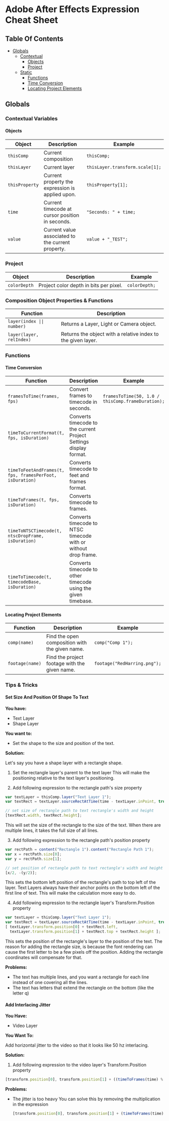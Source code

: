 # Adobe After Effects Expression Cheat Sheet

## Table Of Contents
 - [Globals](#globals)
   - [Contextual](#contextual)
     - [Objects](#objects)
     - [Project](#project)
   - [Static](#static)
     - [Functions](#functions)
      - [Time Conversion](#time-conversion)
      - [Locating Project Elements](#locating-project-elements)


## Globals

### Contextual Variables

#### Objects
Object | Description | Example
------ | ----------- | -------
`thisComp` | Current composition | ```thisComp;```
`thisLayer` | Current layer | ```thisLayer.transform.scale[1];```
`thisProperty` | Current property the expression is applied upon. | ```thisProperty[1];```
`time` | Current timecode at cursor position in seconds. | ```"Seconds: " + time;```
`value` | Current value associated to the current property. | ```value + "_TEST";```

### Project
Object | Description | Example
------ | ----------- | -------
`colorDepth` | Project color depth in bits per pixel. | ```colorDepth;```

### Composition Object Properties & Functions
Function | Description 
-------- | ----------- 
`layer(index \|\| number)` | Returns a Layer, Light or Camera object.
`layer(layer, relIndex)` | Returns the object with a relative index to the given layer.


### Functions

#### Time Conversion

Function | Description | Example
-------- | ----------- | -------
`framesToTime(frames, fps)` | Convert frames to timecode in seconds. | ```framesToTime(50, 1.0 / thisComp.frameDuration);```
`timeToCurrentFormat(t, fps, isDuration)` | Converts timecode to the current Project Settings display format. | |
`timeToFeetAndFrames(t, fps, framesPerFoot, isDuration)` | Converts timecode to feet and frames format. | |
`timeToFrames(t, fps, isDuration)` | Converts timecode to frames. | |
`timeToNTSCTimecode(t, ntscDropFrame, isDuration)` | Converts timecode to NTSC timecode with or without drop frame. | |
`timeToTimecode(t, timecodeBase, isDuration)` | Converts timecode to other timecode using the given timebase. | |

#### Locating Project Elements

Function | Description | Example
-------- | ----------- | -------
`comp(name)` | Find the open composition with the given name. | ```comp("Comp 1");```
`footage(name)` | Find the project footage with the given name. | ```footage("RedHarring.png");```

### Tips & Tricks

#### Set Size And Position Of Shape To Text

**You have:**

* Text Layer
* Shape Layer

**You want to:**

* Set the shape to the size and position of the text.

**Solution:**

Let's say you have a shape layer with a rectangle shape.

1. Set the rectangle layer's parent to the text layer
  This will make the positioning relative to the text layer's positioning.

2. Add following expression to the rectangle path's size property
  ```javascript
  var textLayer = thisComp.layer("Text Layer 1");
  var textRect = textLayer.sourceRectAtTime(time - textLayer.inPoint, true);
  
  // set size of rectangle path to text rectangle's width and height
  [textRect.width, textRect.height];
  ```
  This will set the size of the rectangle to the size of the text. When there
  are multiple lines, it takes the full size of all lines.

3. Add following expression to the rectangle path's position property
  ```javascript
  var rectPath = content("Rectangle 1").content("Rectangle Path 1");
  var x = rectPath.size[0];
  var y = rectPath.size[1];
  
  // set position of rectangle path to text rectangle's width and height
  [x/2, -(y/2)];
  ```
  This sets the bottom left position of the rectangle's path to top left of the layer. Text Layers
  always have their anchor points on the bottom left of the first line of text.
  This will make the calculation more easy to do.

4. Add following expression to the rectangle layer's Transform.Position property
  ```javascript
  var textLayer = thisComp.layer("Text Layer 1");
  var textRect = textLayer.sourceRectAtTime(time - textLayer.inPoint, true);
  [ textLayer.transform.position[0] + textRect.left,
    textLayer.transform.position[1] + textRect.top + textRect.height ];
  ```
  This sets the position of the rectangle's layer to the position of the
  text. The reason for adding the rectangle size, is because the font rendering
  can cause the first letter to be a few pixels off the position. Adding the
  rectangle coordinates will compensate for that.

**Problems:**
* The text has multiple lines, and you want a rectangle for each line instead of
  one covering all the lines.
* The text has letters that extend the rectangle on the bottom (like the letter q)

#### Add Interlacing Jitter

**You Have:**

* Video Layer

**You Want To:**

Add horizontal jitter to the video so that it looks like 50 hz interlacing.

**Solution:**

1. Add following expression to the video layer's Transform.Position property
  ```javascript
  [transform.position[0], transform.position[1] + ((timeToFrames(time) % 2) * 2)]
  ```
  
**Problems:**
* The jitter is too heavy
  You can solve this by removing the multiplication in the expression
  ```javascript
  [transform.position[0], transform.position[1] + (timeToFrames(time) % 2)]
  ```
